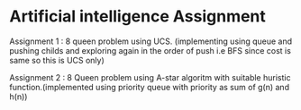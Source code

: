 # Artificial intelligence Assignment

Assignment 1 :
8 queen problem using UCS.
(implementing using queue and pushing childs and exploring again in the order of push i.e BFS since cost is same so this is UCS only) 

Assignment 2 :
8 Queen problem using A-star algoritm with suitable huristic function.(implemented using priority queue with priority as sum of g(n) and h(n))
